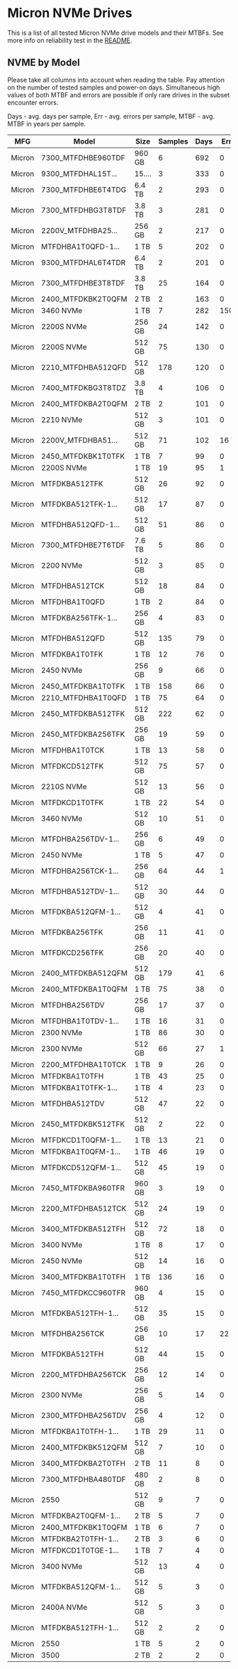 Micron NVMe Drives
==================

This is a list of all tested Micron NVMe drive models and their MTBFs. See more
info on reliability test in the [README](https://github.com/linuxhw/SMART).

NVME by Model
------------

Please take all columns into account when reading the table. Pay attention on the
number of tested samples and power-on days. Simultaneous high values of both MTBF
and errors are possible if only rare drives in the subset encounter errors.

Days - avg. days per sample,
Err  - avg. errors per sample,
MTBF - avg. MTBF in years per sample.

| MFG       | Model              | Size   | Samples | Days  | Err   | MTBF |
|-----------|--------------------|--------|---------|-------|-------|------|
| Micron    | 7300_MTFDHBE960TDF | 960 GB | 6       | 692   | 0     | 1.90   |
| Micron    | 9300_MTFDHAL15T... | 15.... | 3       | 333   | 0     | 0.91   |
| Micron    | 7300_MTFDHBE6T4TDG | 6.4 TB | 2       | 293   | 0     | 0.80   |
| Micron    | 7300_MTFDHBG3T8TDF | 3.8 TB | 3       | 281   | 0     | 0.77   |
| Micron    | 2200V_MTFDHBA25... | 256 GB | 2       | 217   | 0     | 0.60   |
| Micron    | MTFDHBA1T0QFD-1... | 1 TB   | 5       | 202   | 0     | 0.55   |
| Micron    | 9300_MTFDHAL6T4TDR | 6.4 TB | 2       | 201   | 0     | 0.55   |
| Micron    | 7300_MTFDHBE3T8TDF | 3.8 TB | 25      | 164   | 0     | 0.45   |
| Micron    | 2400_MTFDKBK2T0QFM | 2 TB   | 2       | 163   | 0     | 0.45   |
| Micron    | 3460 NVMe          | 1 TB   | 7       | 282   | 150   | 0.41   |
| Micron    | 2200S NVMe         | 256 GB | 24      | 142   | 0     | 0.39   |
| Micron    | 2200S NVMe         | 512 GB | 75      | 130   | 0     | 0.36   |
| Micron    | 2210_MTFDHBA512QFD | 512 GB | 178     | 120   | 0     | 0.33   |
| Micron    | 7400_MTFDKBG3T8TDZ | 3.8 TB | 4       | 106   | 0     | 0.29   |
| Micron    | 2400_MTFDKBA2T0QFM | 2 TB   | 2       | 101   | 0     | 0.28   |
| Micron    | 2210 NVMe          | 512 GB | 3       | 101   | 0     | 0.28   |
| Micron    | 2200V_MTFDHBA51... | 512 GB | 71      | 102   | 16    | 0.27   |
| Micron    | 2450_MTFDKBK1T0TFK | 1 TB   | 7       | 99    | 0     | 0.27   |
| Micron    | 2200S NVMe         | 1 TB   | 19      | 95    | 1     | 0.26   |
| Micron    | MTFDKBA512TFK      | 512 GB | 26      | 92    | 0     | 0.25   |
| Micron    | MTFDKBA512TFK-1... | 512 GB | 17      | 87    | 0     | 0.24   |
| Micron    | MTFDHBA512QFD-1... | 512 GB | 51      | 86    | 0     | 0.24   |
| Micron    | 7300_MTFDHBE7T6TDF | 7.6 TB | 5       | 86    | 0     | 0.24   |
| Micron    | 2200 NVMe          | 512 GB | 3       | 85    | 0     | 0.23   |
| Micron    | MTFDHBA512TCK      | 512 GB | 18      | 84    | 0     | 0.23   |
| Micron    | MTFDHBA1T0QFD      | 1 TB   | 2       | 84    | 0     | 0.23   |
| Micron    | MTFDKBA256TFK-1... | 256 GB | 4       | 83    | 0     | 0.23   |
| Micron    | MTFDHBA512QFD      | 512 GB | 135     | 79    | 0     | 0.22   |
| Micron    | MTFDKBA1T0TFK      | 1 TB   | 12      | 76    | 0     | 0.21   |
| Micron    | 2450 NVMe          | 256 GB | 9       | 66    | 0     | 0.18   |
| Micron    | 2450_MTFDKBA1T0TFK | 1 TB   | 158     | 66    | 0     | 0.18   |
| Micron    | 2210_MTFDHBA1T0QFD | 1 TB   | 75      | 64    | 0     | 0.18   |
| Micron    | 2450_MTFDKBA512TFK | 512 GB | 222     | 62    | 0     | 0.17   |
| Micron    | 2450_MTFDKBA256TFK | 256 GB | 19      | 59    | 0     | 0.16   |
| Micron    | MTFDHBA1T0TCK      | 1 TB   | 13      | 58    | 0     | 0.16   |
| Micron    | MTFDKCD512TFK      | 512 GB | 75      | 57    | 0     | 0.16   |
| Micron    | 2210S NVMe         | 512 GB | 13      | 56    | 0     | 0.15   |
| Micron    | MTFDKCD1T0TFK      | 1 TB   | 22      | 54    | 0     | 0.15   |
| Micron    | 3460 NVMe          | 512 GB | 10      | 51    | 0     | 0.14   |
| Micron    | MTFDHBA256TDV-1... | 256 GB | 6       | 49    | 0     | 0.14   |
| Micron    | 2450 NVMe          | 1 TB   | 5       | 47    | 0     | 0.13   |
| Micron    | MTFDHBA256TCK-1... | 256 GB | 64      | 44    | 1     | 0.12   |
| Micron    | MTFDHBA512TDV-1... | 512 GB | 30      | 44    | 0     | 0.12   |
| Micron    | MTFDKBA512QFM-1... | 512 GB | 4       | 41    | 0     | 0.11   |
| Micron    | MTFDKBA256TFK      | 256 GB | 11      | 41    | 0     | 0.11   |
| Micron    | MTFDKCD256TFK      | 256 GB | 20      | 40    | 0     | 0.11   |
| Micron    | 2400_MTFDKBA512QFM | 512 GB | 179     | 41    | 6     | 0.11   |
| Micron    | 2400_MTFDKBA1T0QFM | 1 TB   | 75      | 38    | 0     | 0.10   |
| Micron    | MTFDHBA256TDV      | 256 GB | 17      | 37    | 0     | 0.10   |
| Micron    | MTFDHBA1T0TDV-1... | 1 TB   | 16      | 31    | 0     | 0.09   |
| Micron    | 2300 NVMe          | 1 TB   | 86      | 30    | 0     | 0.08   |
| Micron    | 2300 NVMe          | 512 GB | 66      | 27    | 1     | 0.07   |
| Micron    | 2200_MTFDHBA1T0TCK | 1 TB   | 9       | 26    | 0     | 0.07   |
| Micron    | MTFDKBA1T0TFH      | 1 TB   | 43      | 25    | 0     | 0.07   |
| Micron    | MTFDKBA1T0TFK-1... | 1 TB   | 4       | 23    | 0     | 0.07   |
| Micron    | MTFDHBA512TDV      | 512 GB | 47      | 22    | 0     | 0.06   |
| Micron    | 2450_MTFDKBK512TFK | 512 GB | 2       | 22    | 0     | 0.06   |
| Micron    | MTFDKCD1T0QFM-1... | 1 TB   | 13      | 21    | 0     | 0.06   |
| Micron    | MTFDKBA1T0QFM-1... | 1 TB   | 46      | 19    | 0     | 0.05   |
| Micron    | MTFDKCD512QFM-1... | 512 GB | 45      | 19    | 0     | 0.05   |
| Micron    | 7450_MTFDKBA960TFR | 960 GB | 3       | 19    | 0     | 0.05   |
| Micron    | 2200_MTFDHBA512TCK | 512 GB | 24      | 19    | 0     | 0.05   |
| Micron    | 3400_MTFDKBA512TFH | 512 GB | 72      | 18    | 0     | 0.05   |
| Micron    | 3400 NVMe          | 1 TB   | 8       | 17    | 0     | 0.05   |
| Micron    | 2450 NVMe          | 512 GB | 14      | 16    | 0     | 0.05   |
| Micron    | 3400_MTFDKBA1T0TFH | 1 TB   | 136     | 16    | 0     | 0.05   |
| Micron    | 7450_MTFDKCC960TFR | 960 GB | 4       | 15    | 0     | 0.04   |
| Micron    | MTFDKBA512TFH-1... | 512 GB | 35      | 15    | 0     | 0.04   |
| Micron    | MTFDHBA256TCK      | 256 GB | 10      | 17    | 22    | 0.04   |
| Micron    | MTFDKBA512TFH      | 512 GB | 44      | 15    | 0     | 0.04   |
| Micron    | 2200_MTFDHBA256TCK | 256 GB | 12      | 14    | 0     | 0.04   |
| Micron    | 2300 NVMe          | 256 GB | 5       | 14    | 0     | 0.04   |
| Micron    | 2300_MTFDHBA256TDV | 256 GB | 4       | 12    | 0     | 0.03   |
| Micron    | MTFDKBA1T0TFH-1... | 1 TB   | 29      | 11    | 0     | 0.03   |
| Micron    | 2400_MTFDKBK512QFM | 512 GB | 7       | 10    | 0     | 0.03   |
| Micron    | 3400_MTFDKBA2T0TFH | 2 TB   | 11      | 8     | 0     | 0.02   |
| Micron    | 7300_MTFDHBA480TDF | 480 GB | 2       | 8     | 0     | 0.02   |
| Micron    | 2550               | 512 GB | 9       | 7     | 0     | 0.02   |
| Micron    | MTFDKBA2T0QFM-1... | 2 TB   | 5       | 7     | 0     | 0.02   |
| Micron    | 2400_MTFDKBK1T0QFM | 1 TB   | 6       | 7     | 0     | 0.02   |
| Micron    | MTFDKBA2T0TFH-1... | 2 TB   | 3       | 6     | 0     | 0.02   |
| Micron    | MTFDKCD1T0TGE-1... | 1 TB   | 7       | 4     | 0     | 0.01   |
| Micron    | 3400 NVMe          | 512 GB | 13      | 4     | 0     | 0.01   |
| Micron    | MTFDKBA512QFM-1... | 512 GB | 5       | 3     | 0     | 0.01   |
| Micron    | 2400A NVMe         | 512 GB | 5       | 3     | 0     | 0.01   |
| Micron    | MTFDKBA512TFH-1... | 512 GB | 2       | 2     | 0     | 0.01   |
| Micron    | 2550               | 1 TB   | 5       | 2     | 0     | 0.01   |
| Micron    | 3500               | 2 TB   | 2       | 2     | 0     | 0.01   |
